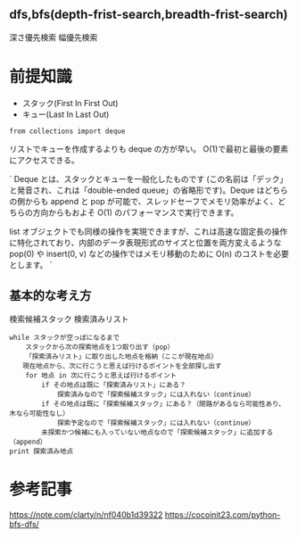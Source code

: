 ## dfs,bfs(depth-frist-search,breadth-frist-search)

深さ優先検索
幅優先検索

# 前提知識

- スタック(First In First Out)
- キュー(Last In Last Out)

```
from collections import deque
```

リストでキューを作成するよりも deque の方が早い。
O(1)で最初と最後の要素にアクセスできる。

`
Deque とは、スタックとキューを一般化したものです (この名前は「デック」と発音され、これは「double-ended queue」の省略形です)。Deque はどちらの側からも append と pop が可能で、スレッドセーフでメモリ効率がよく、どちらの方向からもおよそ O(1) のパフォーマンスで実行できます。

list オブジェクトでも同様の操作を実現できますが、これは高速な固定長の操作に特化されており、内部のデータ表現形式のサイズと位置を両方変えるような pop(0) や insert(0, v) などの操作ではメモリ移動のために O(n) のコストを必要とします。
`

## 基本的な考え方

検索候補スタック
検索済みリスト

```
while スタックが空っぽになるまで
    スタックから次の探索地点を1つ取り出す（pop）
    「探索済みリスト」に取り出した地点を格納（ここが現在地点）
　　現在地点から、次に行こうと思えば行けるポイントを全部探し出す
    for 地点 in 次に行こうと思えば行けるポイント
        if その地点は既に「探索済みリスト」にある？
            探索済みなので「探索候補スタック」には入れない（continue）
        if その地点は既に「探索候補スタック」にある？（閉路があるなら可能性あり、木なら可能性なし）
            探索予定なので「探索候補スタック」には入れない（continue）
        未探索かつ候補にも入っていない地点なので「探索候補スタック」に追加する（append）
print 探索済み地点
```

# 参考記事

https://note.com/clarty/n/nf040b1d39322
https://cocoinit23.com/python-bfs-dfs/
